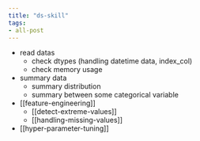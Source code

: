 ```yaml
---
title: "ds-skill"
tags:
- all-post
---
```


- read datas
	- check dtypes (handling datetime data, index_col)
	- check memory usage
- summary data
	- summary distribution
	- summary between some categorical variable
- [[feature-engineering]]
	- [[detect-extreme-values]]
	- [[handling-missing-values]]
- [[hyper-parameter-tuning]]